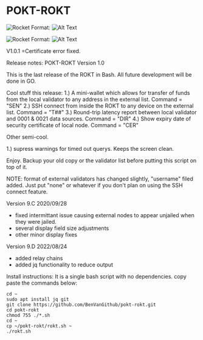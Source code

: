 # POKT-ROKT

![Rocket](/ROKT2.png)
Format: ![Alt Text](url)

![Rocket](/ROKT1.png)
Format: ![Alt Text](url)

V1.0.1 =Certificate error fixed.

Release notes: POKT-ROKT  Version 1.0

This is the last release of the ROKT in Bash.  All future development will be done in GO.

Cool stuff this release:
1.) A mini-wallet which allows for transfer of funds from the local validator to any address in the external list.  Command = "SEN"
2.) SSH connect from inside the ROKT to any device on the external list. Command = "T##"
3.) Round-trip latency report between local validator and 0001 & 0021 data sources. Command = "DIR"
4.) Show expiry date of security certificate of local node.  Command = "CER"

Other semi-cool.

1.) supress warnings for timed out querys.  Keeps the screen clean.

Enjoy.
Backup your old copy or the validator list before putting this script on top of it.

NOTE: format of external validators has changed slightly, "username" filed added.  Just put "none" or whatever if you don't plan on using the SSH connect feature.

Version 9.C  2020/09/28
- fixed intermittant issue causing external nodes to appear 
  unjailed when they were jailed.
- several display field size adjustments
- other minor display fixes

Version 9.D  2022/08/24
- added relay chains
- added jq functionality to reduce output

Install instructions:  It is a single bash script with no dependencies.
copy paste the commands below:

```
cd ~  
sudo apt install jq git
git clone https://github.com/BenVanGithub/pokt-rokt.git  
cd pokt-rokt  
chmod 755 ./*.sh  
cd ~  
cp ~/pokt-rokt/rokt.sh ~  
./rokt.sh  
```
